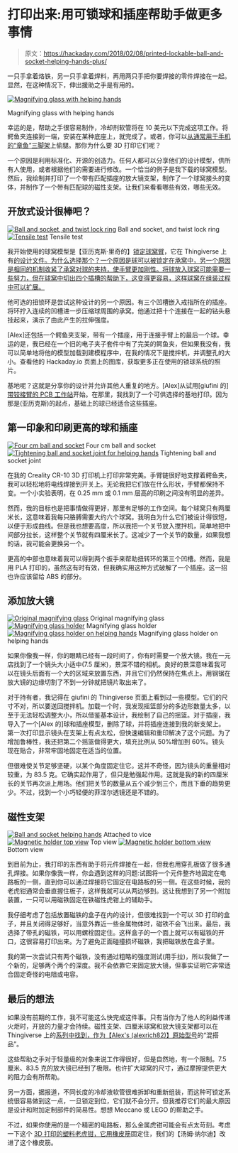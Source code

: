 # 打印出来:用可锁球和插座帮助手做更多事情

> 原文：<https://hackaday.com/2018/02/08/printed-lockable-ball-and-socket-helping-hands-plus/>

一只手拿着烙铁，另一只手拿着焊料，再用两只手把你要焊接的零件焊接在一起。显然，在这种情况下，伸出援助之手是有用的。

[![Magnifying glass with helping hands](img/2ffba4da6f27eff57c93c33ef63216a5.png)](https://hackaday.com/wp-content/uploads/2018/01/magnifying_glass_with_2x_ball_and_sockets_rear_view1.jpg)

Magnifying glass with helping hands

幸运的是，帮助之手很容易制作，冷却剂软管将在 10 美元以下完成这项工作。将鳄鱼夹连接到一端，安装在某种底座上，就完成了。或者，你可以[从通常用于手机的“章鱼”三脚架](https://hackaday.com/2017/06/25/another-helping-hands-build/)上偷腿。那你为什么要 3D 打印它们呢？

一个原因是利用标准化、开源的创造力。任何人都可以分享他们的设计模型，供所有人使用，或者根据他们的需要进行修改。一个恰当的例子是我下载的球窝模型。然后，我绘制并打印了一个带有匹配插座的放大镜支架，制作了一个球窝接头的变体，并制作了一个带有匹配球的磁性支架。让我们来看看哪些有效，哪些无效。

## 开放式设计很棒吧？

 [![Ball and socket, and twist lock ring](img/69e83a67f4fc316eef28f691cc4b9014.png "Ball and socket, and twist lock ring")](https://hackaday.com/2018/02/08/printed-lockable-ball-and-socket-helping-hands-plus/ball_and_socket_and_twist_lock_ring/) Ball and socket, and twist lock ring [![Tensile test](img/16f288f4818d883992158a449d551211.png "Tensile test")](https://hackaday.com/2018/02/08/printed-lockable-ball-and-socket-helping-hands-plus/version_2_tensile_test_preview_featured/) Tensile test

我开始使用的球窝模型是【亚历克斯·里奇的】[锁定球窝臂](https://hackaday.io/project/5739-locking-ball-and-socket-gooseneck-system)，它在 Thingiverse 上有[的设计文件。为什么选择那个？一个原因是球可以被锁定在承窝中，另一个原因是相同的机制收紧了承窝对球的夹持，使手臂更加刚性。将球放入球窝可能需要一些努力，但在球窝中切出四个插槽的帮助下，这变得更容易，这样球窝在组装过程中可以扩展。](https://www.thingiverse.com/thing:824711)

他可选的扭锁环是尝试这种设计的另一个原因。有三个凹槽嵌入戒指所在的插座。将环拧入连续的凹槽进一步压缩球周围的承窝。他通过把十个连接在一起的钻头悬挂起来，演示了由此产生的拉伸强度。

[Alex]还包括一个鳄鱼夹支架，带有一个插座，用于连接手臂上的最后一个球。幸运的是，我已经在一个旧的电子夹子套件中有了完美的鳄鱼夹，但如果我没有，我可以简单地将他的模型加载到建模程序中，在我的情况下是搅拌机，并调整孔的大小。查看他的 Hackaday.io 页面上的图库，获取更多正在使用的锁球系统的照片。

基地呢？这就是分享你的设计并允许其他人重复的地方。[Alex]从试用[giufini 的] [带铰接臂的 PCB 工作站](https://www.thingiverse.com/thing:801279)开始。在那里，我找到了一个可供选择的基地打印。因为那是(亚历克斯)的起点，基础上的球已经适合这些插座。

## 第一印象和印刷更高的球和插座

 [![Four cm ball and socket](img/4097f403bbd79b9a7333392c47a3e067.png "Four cm ball and socket")](https://hackaday.com/2018/02/08/printed-lockable-ball-and-socket-helping-hands-plus/four_cm_ball_and_socket/) Four cm ball and socket [![Tightening ball and socket joint for helping hands](img/d57b186e0d29ee2d9a75dde129964fcf.png "Tightening ball and socket joint for helping hands")](https://hackaday.com/2018/02/08/printed-lockable-ball-and-socket-helping-hands-plus/tightening_ball_and_socket_joint_for_helping_hands/) Tightening ball and socket joint

在我的 Creality CR-10 3D 打印机上打印非常完美。手臂链很好地支撑着鳄鱼夹，我可以轻松地将电线焊接到开关上。无论我把它们放在什么形状，手臂都保持不变。一个小实验表明，在 0.25 mm 或 0.1 mm 层高的印刷之间没有明显的差异。

然而，我的目标也是把事情做得更好，那里有足够的工作空间。每个球窝只有两厘米长，这意味着我每只胳膊需要大约六个球窝。我明白为什么它们被设计得很短，以便于形成曲线。但是我也想要高度，所以我把一个关节放入搅拌机，简单地把中间部分拉长，这样整个关节就有四厘米长了。这减少了一个关节的数量，如果我想的话，我可能会更换另一个。

更高的中部也意味着我可以得到两个扳手来帮助扭转环的第三个凹槽。然而，我是用 PLA 打印的，虽然这有时有效，但我确实用这种方式破解了一个插座。这一招也许应该留给 ABS 的部分。

## 添加放大镜

 [![Original magnifying glass](img/44488dce356e76caf8f931e927f92c1b.png "Original magnifying glass")](https://hackaday.com/2018/02/08/printed-lockable-ball-and-socket-helping-hands-plus/original_dollar_store_magnifying_glass/) Original magnifying glass [![Magnifying glass holder](img/f1bee09362fffbc4ab7db736b9595e5e.png "Magnifying glass holder")](https://hackaday.com/2018/02/08/printed-lockable-ball-and-socket-helping-hands-plus/magnifying_glass_holder_wo_lens/) Magnifying glass holder [![Magnifying glass holder on helping hands](img/68fb40f9fd0b238e8b896dd1842ccac5.png "Magnifying glass holder on helping hands")](https://hackaday.com/2018/02/08/printed-lockable-ball-and-socket-helping-hands-plus/magnifying_glass_with_2x_ball_and_sockets/) Magnifying glass holder on helping hands

如果你像我一样，你的眼睛已经有一段时间了，你有时需要一个放大镜。我在一元店找到了一个镜头大小适中(7.5 厘米)，景深不错的相机。良好的景深意味着我可以在镜头后面有一个大的区域来放置东西，并且它们仍然保持在焦点上。用钢锯在放大镜的边缘切割了不到一分钟就把镜片取出来了。

对于持有者，我记得在 giufini 的 Thingiverse 页面上看到过一些模型。它们的尺寸不对，所以要送回搅拌机。加载一个时，我发现摇篮部分的多边形数量太多，以至于无法轻松调整大小，所以借鉴基本设计，我绘制了自己的摇篮。对于插座，我导入了一个[Alex 的]球和插座模型，删除了球，并将插座连接到我的新支架上。第一次打印显示镜头在支架上有点太松，但快速编辑和重印解决了这个问题。为了增加鲁棒性，我还把第二个摇篮做得更大，填充比例从 50%增加到 60%。镜头现在贴合，非常牢固地固定在适当的位置。

但很难使关节足够坚硬，以某个角度固定住它。这并不奇怪，因为镜头的重量相对较重，为 83.5 克。它确实起作用了，但只是勉强起作用。这就是我的新的四厘米长的关节再次派上用场。他们把关节的数量从五个减少到三个，而且下垂的趋势更少。不过，找到一个小巧轻便的菲涅尔透镜还是不错的。

## 磁性支架

 [![Ball and socket helping hands](img/ef1858bea1247ecbf58c673cb4e9f9f3.png "Ball and socket helping hands")](https://hackaday.com/2018/02/08/printed-lockable-ball-and-socket-helping-hands-plus/ball_and_socket_helping_hands_th/) Attached to vice [![Magnetic holder top view](img/fcd0fb8504be2d996d8849ff325d6892.png "Magnetic holder top view")](https://hackaday.com/2018/02/08/printed-lockable-ball-and-socket-helping-hands-plus/magnetic_holder_top_view/) Top view [![Magnetic holder bottom view](img/2714081c50d9188fe22651752156eceb.png "Magnetic holder bottom view")](https://hackaday.com/2018/02/08/printed-lockable-ball-and-socket-helping-hands-plus/magnetic_holder_bottom_view/) Bottom view

到目前为止，我打印的东西有助于将元件焊接在一起，但我也用穿孔板做了很多通孔焊接。如果你像我一样，你会遇到这样的问题:试图将一个元件整齐地固定在电路板的一侧，直到你可以通过焊接将它固定在电路板的另一侧。在这些时候，我的老虎钳通常会垂直握住板子，这样我就可以从两边够到。这让我想到了另一个附加装置，一只可以用磁铁固定在铁磁性虎钳上的辅助手。

我仔细考虑了包括放置磁铁的盒子在内的设计，但很难找到一个可以 3D 打印的盒子，并且关闭得足够好，当意外靠近一些金属物体时，磁铁不会飞出来。最后，我选择了带孔的磁铁，可以用螺栓固定住。这样盒子的一个面上就可以有磁铁的开口，这很容易打印出来。为了避免正面碰撞损坏磁铁，我把磁铁放在盒子里。

我的第一次尝试只有两个磁铁，没有通过粗略的强度测试(用手拉)，所以我做了一个新的，足够两个两个的深度。我不会依靠它来固定放大镜，但事实证明它非常适合固定奇怪的电阻或电容。

## 最后的想法

如果没有前期的工作，我不可能这么快完成这件事。只有当你为了他人的利益传递火炬时，开放的力量才会持续。磁性支架、四厘米球窝和放大镜支架都可以在 Thingiverse 上的[系列中找到，作为【Alex's (alexrich82)】原始型号](https://www.thingiverse.com/stevendpe/collections/ball-and-socket-helping-hands)的“混搭品”。

这些帮助之手对于轻量级的对象来说工作得很好，但是自然地，有一个限制。7.5 厘米、83.5 克的放大镜已经到了极限。也许扩大球窝的尺寸，通过摩擦提供更大的阻力会有所帮助。

另一方面，据报道，不同长度的冷却液软管很难拆卸和重新组装，而这种可锁定系统很容易做到这一点，一旦锁定到位，它们就不会分开。但我推荐它们的最大原因是设计和附加定制部件的简易性。想想 Meccano 或 LEGO 的帮助之手。

不过，如果你使用的是一个精密的电路板，那么金属虎钳可能会有点太苛刻。考虑一下这个 [3D 打印的塑料老虎钳，它用橡皮筋](https://hackaday.com/2018/01/24/printed-it-rubber-band-pcb-vice/)固定住，我们的【汤姆·纳尔迪】改进了这个橡皮筋。